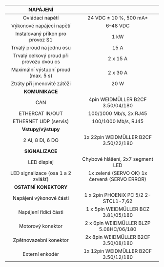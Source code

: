 | **NAPÁJENÍ** |   |
| :---: | :---: |
| Ovládací napětí | 24 VDC ± 10 %, 500 mA* |
| Výkonové napájecí napětí | 6–48 VDC |
| Instalovaný příkon pro provoz S1 | 1 kW |
| Trvalý proud na jednu osu | 15 A |
| Trvalý celkový proud při provozu dvou os | 2 x 15 A |
| Maximální výstupní proud (max. 5 s) | 2 x 30 A |
| Ztráty při jmenovité zátěži | 20 W |
| **KOMUNIKACE** |   |
| CAN | 4pin WEIDMÜLLER  B2CF 3.50/04/180 |
| ETHERCAT IN/OUT | 100/1000 Mb/s, 2x RJ45 |
| ETHERNET UDP (servis) | 100/1000 Mb/s, RJ45 |
| **Vstupy/výstupy** |   |
| 2 AI, 8 DI, 6 DO | 1x 22pin WEIDMÜLLER  B2CF 3.50/22/180 |
| **SIGNALIZACE** |   |
| LED displej | Chybové hlášení, 2x7 segment LED |
| LED signalizace (osa 1 a 2 zvlášť) | 1x zelená (SERVO OK)  1x červená (SERVO ERROR) |
| **OSTATNÍ KONEKTORY** |   |
| Napájení výkonové části | 1 x 2pin PHOENIX PC 5/2 2-STCL1-7,62 |
| Napájení řídicí části | 1 x 5pin WEIDMÜLLER  BCZ 3.81/05/180 |
| Motorový konektor | 2 x 6pin WEIDMÜLLER  BLZP 5.08HC/06/180 |
| Zpětnovazební konektor | 2x 8pin WEIDMÜLLER  B2CF 3.50/08/180 |
| Externí enkodér | 1x 12pin WEIDMÜLLER  B2CF 3.50/12/180 |
